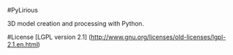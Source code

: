 
#PyLirious

3D model creation and processing with Python.

#License
[LGPL version 2.1] (http://www.gnu.org/licenses/old-licenses/lgpl-2.1.en.html)